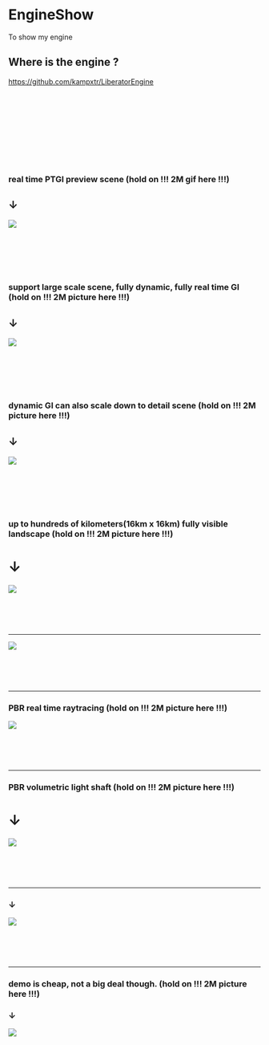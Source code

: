 # EngineShow
To show my engine

## Where is the engine ?
https://github.com/kampxtr/LiberatorEngine
<br>
<br>
<br>
<br>
<br>
<br>
<br>
<br>
<br>
<br>


### real time PTGI preview scene  (hold on !!! 2M gif here !!!)
## ↓
![](https://github.com/kampxtr/EngineShow/blob/master/screenshot/2019-3-1.gif)
<br>
<br>
<br>
<br>
<br>
<br>

### support large scale scene, fully dynamic, fully real time GI  (hold on !!! 2M picture here !!!)
## ↓
![](https://github.com/kampxtr/EngineShow/blob/master/screenshot/2018-5-20.png)
<br>
<br>
<br>
<br>
<br>
<br>

### dynamic GI can also scale down to detail scene  (hold on !!! 2M picture here !!!)
## ↓
![](https://github.com/kampxtr/EngineShow/blob/master/screenshot/2018-5-20.png)
<br>
<br>
<br>
<br>
<br>
<br>


### up to hundreds of kilometers(16km x 16km) fully visible landscape (hold on !!! 2M picture here !!!)
# ↓
![](https://github.com/kampxtr/EngineShow/blob/master/screenshot/2018-12-25.png)
<br>
<br>
<br>
<br>
<br>
***

![](https://github.com/kampxtr/EngineShow/blob/master/screenshot/2018-7-22.png)
<br>
<br>
<br>
<br>
<br>
***

### PBR real time raytracing (hold on !!! 2M picture here !!!)
![](https://github.com/kampxtr/EngineShow/blob/master/screenshot/2019-2-15.png)
<br>
<br>
<br>
<br>
<br>
***


### PBR volumetric light shaft (hold on !!! 2M picture here !!!)
# ↓
![](https://github.com/kampxtr/EngineShow/blob/master/screenshot/2018-9-19.png)
<br>
<br>
<br>
<br>
<br>
***

### ↓
![](https://github.com/kampxtr/LiberatorEngine/blob/master/screenshots/2018-8-11.png)
<br>
<br>
<br>
<br>
<br>
***



### demo is cheap, not a big deal though. (hold on !!! 2M picture here !!!)
### ↓
![](https://github.com/kampxtr/LiberatorEngine/blob/master/screenshots/2018-2-14.png)
<br>
<br>
<br>
<br>
<br>
<br>


